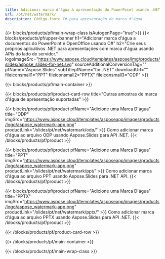 ```yaml
---
title: Adicionar marca d'água à apresentação do PowerPoint usando .NET
url: /pt/net/watermark/
description: Código-fonte C# para apresentação de marca d'água
---
```


{{< blocks/products/pf/main-wrap-class isAutogenPage="true">}}
{{< blocks/products/pf/upper-banner h1="Adicionar marca d'água a documentos do PowerPoint e OpenOffice usando C#" h2="Crie seus próprios aplicativos .NET para apresentações com marca d'água usando APIs do lado do servidor." logoImageSrc="https://www.aspose.cloud/templates/aspose/img/products/slides/aspose_slides-for-net.svg" sourceAdditionalConversionTag="" pfName="Aspose.Slides" subTitlepfName="for .NET" downloadUrl="" fileiconsmall1="PPT" fileiconsmall2="PPTX" fileiconsmall3="ODP" >}}

{{< blocks/products/pf/main-container >}}

{{< blocks/products/pf/product-card-row title="Outras amostras de marca d'água de apresentação suportadas" >}}

{{< blocks/products/pf/product pfName="Adicione uma Marca D'água" title="ODP" imgSrc="https://www.aspose.cloud/templates/asposeapp/images/products/logo/aspose_watermark-app.png" productLink="/slides/pt/net/watermark/odp/" >}}
Como adicionar marca d'água ao arquivo ODP usando Aspose.Slides para API .NET.
{{< /blocks/products/pf/product >}}

{{< blocks/products/pf/product pfName="Adicione uma Marca D'água" title="PPT" imgSrc="https://www.aspose.cloud/templates/asposeapp/images/products/logo/aspose_watermark-app.png" productLink="/slides/pt/net/watermark/ppt/" >}}
Como adicionar marca d'água ao arquivo PPT usando Aspose.Slides para .NET API.
{{< /blocks/products/pf/product >}}

{{< blocks/products/pf/product pfName="Adicione uma Marca D'água" title="PPTX" imgSrc="https://www.aspose.cloud/templates/asposeapp/images/products/logo/aspose_watermark-app.png" productLink="/slides/pt/net/watermark/pptx/" >}}
Como adicionar marca d'água ao arquivo PPTX usando Aspose.Slides para API .NET.
{{< /blocks/products/pf/product >}}



{{< /blocks/products/pf/product-card-row >}}

{{< /blocks/products/pf/main-container >}}
    
{{< /blocks/products/pf/main-wrap-class >}}